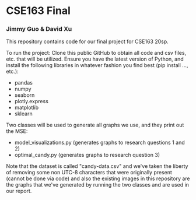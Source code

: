 # CSE163 Final
### Jimmy Guo & David Xu

This repository contains code for our final project for CSE163 20sp.

To run the project:
Clone this public GitHub to obtain all code and csv files, etc. that will be utilized.
Ensure you have the latest version of Python, and install the following libraries
in whatever fashion you find best (pip install ..., etc.):
- pandas
- numpy
- seaborn
- plotly.express
- matplotlib
- sklearn

Two classes will be used to generate all graphs we use, and they print out the MSE:
- model_visualizations.py (generates graphs to research questions 1 and 2)
- optimal_candy.py (generates graphs to research question 3)

Note that the dataset is called "candy-data.csv" and we've taken the liberty of removing some
non UTC-8 characters that were originally present (cannot be done via code) and also the existing images
in this repository are the graphs that we've generated by running the two classes and are used in our report.
